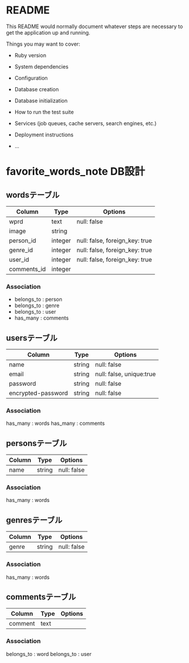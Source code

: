 # README

This README would normally document whatever steps are necessary to get the
application up and running.

Things you may want to cover:

* Ruby version

* System dependencies

* Configuration

* Database creation

* Database initialization

* How to run the test suite

* Services (job queues, cache servers, search engines, etc.)

* Deployment instructions

* ...

# favorite_words_note DB設計

## wordsテーブル
|Column|Type|Options|
|------|----|-------|
|wprd|text|null: false|
|image|string|
|person_id|integer|null: false, foreign_key: true|
|genre_id|integer|null: false, foreign_key: true|
|user_id|integer|null: false, foreign_key: true|
|comments_id|integer|

### Association
- belongs_to : person
- belongs_to : genre
- belongs_to : user
- has_many : comments

## usersテーブル
|Column|Type|Options|
|------|----|-------|
|name|string|null: false|
|email|string|null: false, unique:true|
|password|string|null: false|
|encrypted-password|string|null: false|

### Association
has_many : words
has_many : comments

## personsテーブル
|Column|Type|Options|
|------|----|-------|
|name|string|null: false|

### Association
has_many : words

## genresテーブル
|Column|Type|Options|
|------|----|-------|
|genre|string|null: false|

### Association
has_many : words

## commentsテーブル
|Column|Type|Options|
|------|----|-------|
|comment|text|

### Association
belongs_to : word
belongs_to : user
